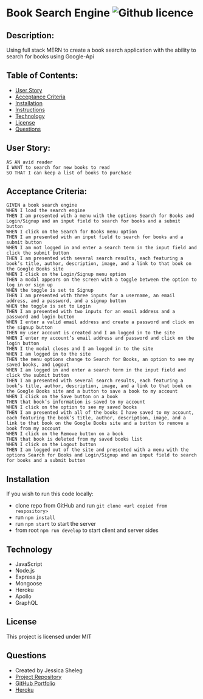 # Book Search Engine ![Github licence](http://img.shields.io/badge/license-MIT-blue.svg)

## Description: 
Using full stack MERN to create a book search application with the ability to search for books using Google-Api

## Table of Contents:

* [User Story](#user-story)
* [Acceptance Criteria](#acceptance-criteria)
* [Installation](#installation)
* [Instructions](#instructions)
* [Technology](#technology)
* [License](#license)
* [Questions](#questions)

## User Story:
    AS AN avid reader
    I WANT to search for new books to read
    SO THAT I can keep a list of books to purchase

## Acceptance Criteria: 
    GIVEN a book search engine
    WHEN I load the search engine
    THEN I am presented with a menu with the options Search for Books and Login/Signup and an input field to search for books and a submit button
    WHEN I click on the Search for Books menu option
    THEN I am presented with an input field to search for books and a submit button
    WHEN I am not logged in and enter a search term in the input field and click the submit button
    THEN I am presented with several search results, each featuring a book’s title, author, description, image, and a link to that book on the Google Books site
    WHEN I click on the Login/Signup menu option
    THEN a modal appears on the screen with a toggle between the option to log in or sign up
    WHEN the toggle is set to Signup
    THEN I am presented with three inputs for a username, an email address, and a password, and a signup button
    WHEN the toggle is set to Login
    THEN I am presented with two inputs for an email address and a password and login button
    WHEN I enter a valid email address and create a password and click on the signup button
    THEN my user account is created and I am logged in to the site
    WHEN I enter my account’s email address and password and click on the login button
    THEN I the modal closes and I am logged in to the site
    WHEN I am logged in to the site
    THEN the menu options change to Search for Books, an option to see my saved books, and Logout
    WHEN I am logged in and enter a search term in the input field and click the submit button
    THEN I am presented with several search results, each featuring a book’s title, author, description, image, and a link to that book on the Google Books site and a button to save a book to my account
    WHEN I click on the Save button on a book
    THEN that book’s information is saved to my account
    WHEN I click on the option to see my saved books
    THEN I am presented with all of the books I have saved to my account, each featuring the book’s title, author, description, image, and a link to that book on the Google Books site and a button to remove a book from my account
    WHEN I click on the Remove button on a book
    THEN that book is deleted from my saved books list
    WHEN I click on the Logout button
    THEN I am logged out of the site and presented with a menu with the options Search for Books and Login/Signup and an input field to search for books and a submit button  

## Installation

If you wish to run this code locally:
* clone repo from GitHub and run `git clone <url copied from respository>`
* run `npm install`
* run `npm start` to start the server
* from root `npm run develop` to start client and server sides


## Technology
* JavaScript
* Node.js
* Express.js
* Mongoose
* Heroku
* Apollo
* GraphQL

## License

This project is licensed under MIT

## Questions

* Created by Jessica Sheleg
* [Project Repository](https://github.com/JSheleg/pwa-budget-tracker)
* [GitHub Portfolio](https://github.com/JSheleg)
* [Heroku](https://tranquil-cliffs-92802.herokuapp.com/)
